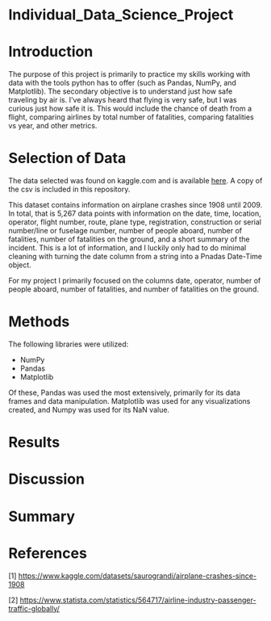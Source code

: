 # Individual_Data_Science_Project

# Introduction

The purpose of this project is primarily to practice my skills working with data with the tools python has to offer (such as Pandas, NumPy, and Matplotlib). The secondary objective is to understand just how safe traveling by air is. I've always heard that flying is very safe, but I was curious just how safe it is. This would include the chance of death from a flight, comparing airlines by total number of fatalities, comparing fatalities vs year, and other metrics.

# Selection of Data

The data selected was found on kaggle.com and is available [here](https://www.kaggle.com/datasets/saurograndi/airplane-crashes-since-1908). A copy of the csv is included in this repository.

This dataset contains information on airplane crashes since 1908 until 2009. In total, that is 5,267 data points with information on the date, time, location, operator, flight number, route, plane type, registration, construction or serial number/line or fuselage number, number of people aboard, number of fatalities, number of fatalities on the ground, and a short summary of the incident. This is a lot of information, and I luckily only had to do minimal cleaning with turning the date column from a string into a Pnadas Date-Time object.

For my project I primarily focused on the columns date, operator, number of people aboard, number of fatalities, and number of fatalities on the ground.

# Methods

The following libraries were utilized:
 - NumPy
 - Pandas
 - Matplotlib

Of these, Pandas was used the most extensively, primarily for its data frames and data manipulation. Matplotlib was used for any visualizations created, and Numpy was used for its NaN value.

# Results

# Discussion

# Summary

# References

[1] https://www.kaggle.com/datasets/saurograndi/airplane-crashes-since-1908

[2] https://www.statista.com/statistics/564717/airline-industry-passenger-traffic-globally/
